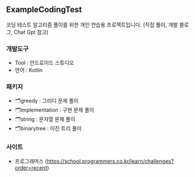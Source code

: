 ## ExampleCodingTest
코딩 테스트 알고리즘 풀이를 위한 개인 연습용 프로젝트입니다.
(직접 풀이, 개발 블로그, Chat Gpt 참고) 

### 개발도구
- Tool : 안드로이드 스튜디오
- 언어 : Kotlin


### 패키지
- 🗂️greedy : 그리디 문제 풀이
- 🗂️implementation : 구현 문제 풀이
- 🗂string : 문자열 문제 풀이
- 🗂binarytree : 이진 트리 풀이

### 사이트
- 프로그래머스 (https://school.programmers.co.kr/learn/challenges?order=recent)
